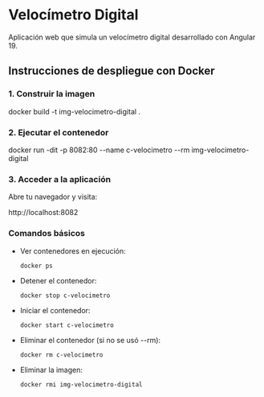 # Velocímetro Digital

Aplicación web que simula un velocímetro digital desarrollado con Angular 19.


## Instrucciones de despliegue con Docker

### 1. Construir la imagen
docker build -t img-velocimetro-digital .


### 2. Ejecutar el contenedor
docker run -dit -p 8082:80 --name c-velocimetro --rm img-velocimetro-digital


### 3. Acceder a la aplicación
Abre tu navegador y visita:

http://localhost:8082



### Comandos básicos

- Ver contenedores en ejecución:
  ```
  docker ps
  ```

- Detener el contenedor:
  ```
  docker stop c-velocimetro
  ```

- Iniciar el contenedor:
  ```
  docker start c-velocimetro
  ```

- Eliminar el contenedor (si no se usó --rm):
  ```
  docker rm c-velocimetro
  ```

- Eliminar la imagen:
  ```
  docker rmi img-velocimetro-digital
  ```